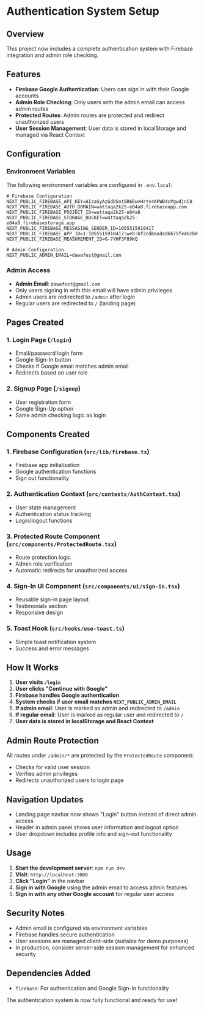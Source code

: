 # Authentication System Setup

## Overview
This project now includes a complete authentication system with Firebase integration and admin role checking.

## Features
- **Firebase Google Authentication**: Users can sign in with their Google accounts
- **Admin Role Checking**: Only users with the admin email can access admin routes
- **Protected Routes**: Admin routes are protected and redirect unauthorized users
- **User Session Management**: User data is stored in localStorage and managed via React Context

## Configuration

### Environment Variables
The following environment variables are configured in `.env.local`:

```env
# Firebase Configuration
NEXT_PUBLIC_FIREBASE_API_KEY=AIzaSyAzGdDSntSR6EwvHrYv4APWB4cPgwdjnC8
NEXT_PUBLIC_FIREBASE_AUTH_DOMAIN=wattaqa2k25-e04a8.firebaseapp.com
NEXT_PUBLIC_FIREBASE_PROJECT_ID=wattaqa2k25-e04a8
NEXT_PUBLIC_FIREBASE_STORAGE_BUCKET=wattaqa2k25-e04a8.firebasestorage.app
NEXT_PUBLIC_FIREBASE_MESSAGING_SENDER_ID=1055515910417
NEXT_PUBLIC_FIREBASE_APP_ID=1:1055515910417:web:bf2cdbaadad6b75fe46cb0
NEXT_PUBLIC_FIREBASE_MEASUREMENT_ID=G-7YHF3F89KQ

# Admin Configuration
NEXT_PUBLIC_ADMIN_EMAIL=dawafest@gmail.com
```

### Admin Access
- **Admin Email**: `dawafest@gmail.com`
- Only users signing in with this email will have admin privileges
- Admin users are redirected to `/admin` after login
- Regular users are redirected to `/` (landing page)

## Pages Created

### 1. Login Page (`/login`)
- Email/password login form
- Google Sign-In button
- Checks if Google email matches admin email
- Redirects based on user role

### 2. Signup Page (`/signup`)
- User registration form
- Google Sign-Up option
- Same admin checking logic as login

## Components Created

### 1. Firebase Configuration (`src/lib/firebase.ts`)
- Firebase app initialization
- Google authentication functions
- Sign out functionality

### 2. Authentication Context (`src/contexts/AuthContext.tsx`)
- User state management
- Authentication status tracking
- Login/logout functions

### 3. Protected Route Component (`src/components/ProtectedRoute.tsx`)
- Route protection logic
- Admin role verification
- Automatic redirects for unauthorized access

### 4. Sign-In UI Component (`src/components/ui/sign-in.tsx`)
- Reusable sign-in page layout
- Testimonials section
- Responsive design

### 5. Toast Hook (`src/hooks/use-toast.ts`)
- Simple toast notification system
- Success and error messages

## How It Works

1. **User visits `/login`**
2. **User clicks "Continue with Google"**
3. **Firebase handles Google authentication**
4. **System checks if user email matches `NEXT_PUBLIC_ADMIN_EMAIL`**
5. **If admin email**: User is marked as admin and redirected to `/admin`
6. **If regular email**: User is marked as regular user and redirected to `/`
7. **User data is stored in localStorage and React Context**

## Admin Route Protection

All routes under `/admin/*` are protected by the `ProtectedRoute` component:
- Checks for valid user session
- Verifies admin privileges
- Redirects unauthorized users to login page

## Navigation Updates

- Landing page navbar now shows "Login" button instead of direct admin access
- Header in admin panel shows user information and logout option
- User dropdown includes profile info and sign-out functionality

## Usage

1. **Start the development server**: `npm run dev`
2. **Visit**: `http://localhost:3000`
3. **Click "Login"** in the navbar
4. **Sign in with Google** using the admin email to access admin features
5. **Sign in with any other Google account** for regular user access

## Security Notes

- Admin email is configured via environment variables
- Firebase handles secure authentication
- User sessions are managed client-side (suitable for demo purposes)
- In production, consider server-side session management for enhanced security

## Dependencies Added

- `firebase`: For authentication and Google Sign-In functionality

The authentication system is now fully functional and ready for use!